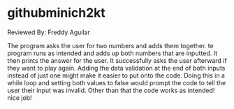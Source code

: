 # githubminich2kt


Reviewed By: Freddy Aguilar

The program asks the user for two numbers and adds them together. te program runs as intended and adds up both numbers that are inputted. It then prints the answer for the user. It successfully asks the user afterward if they want to play again. Adding the data validation at the end of both inputs instead of just one might make it easier to put onto the code. Doing this in a while loop and setting both values to false would prompt the code to tell the user their input was invalid. Other than that the code works as intended! nice job! 